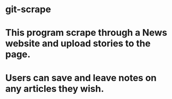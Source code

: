 # git-scrape
# This program scrape through a News website and upload stories to the page.
# Users can save and leave notes on any articles they wish.